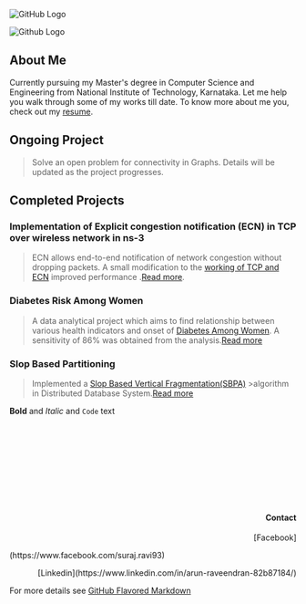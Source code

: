 ![GitHub Logo](https://www.cleverfiles.com/howto/wp-content/uploads/2016/08/mini.jpg)

 
![Github Logo](https://github.com/suraj-ravi93/Slop-Based-Vertical-Partitioning/blob/master/me.JPG)

## About Me

Currently pursuing my Master's degree in Computer Science and Engineering from National Institute of Technology, Karnataka. Let me help you walk through some of my works till date. To know more about me you, check out my [resume]().
 


## Ongoing Project

>Solve an open problem for connectivity in Graphs. Details will be updated as the project progresses.



## Completed Projects

### Implementation of Explicit congestion notification (ECN) in TCP over wireless network in ns-3

>ECN allows end-to-end notification of network congestion without dropping packets. A small modification to the [working of TCP and ECN](https://github.com/suraj-ravi93/Implementation-of-Explicit-congestion-notification-ECN-in-TCP-over-wireless-network-in-ns-3.git) improved performance .[Read more](http://ieeexplore.ieee.org/document/905907/). 



### Diabetes Risk Among Women

>A data analytical project which aims to find relationship between various health indicators and onset of [Diabetes Among Women](https://github.com/suraj-ravi93/Diabetes-Risk-among-Women.git). A sensitivity of 86% was obtained from the analysis.[Read more](http://pubmedcentralcanada.ca/pmcc/articles/PMC2245318/pdf/procascamc00018-0276.pdf)



### Slop Based Partitioning

>Implemented a [Slop Based Vertical Fragmentation(SBPA)](https://github.com/suraj-ravi93/Slop-Based-Vertical-Partitioning.git) >algorithm in Distributed Database System.[Read more](http://research.ijcaonline.org/volume99/number4/pxc3897870.pdf)




**Bold** and _Italic_ and `Code` text




<br>
<br>
<br>
<br>
<br>
<br>
<br>
<br>

#### <p align="right">**Contact**             </p>  


 <p align="right">[Facebook]             </p> (https://www.facebook.com/suraj.ravi93) 

 <p align="right">[Linkedin](https://www.linkedin.com/in/arun-raveendran-82b87184/)        </p>


For more details see [GitHub Flavored Markdown](https://guides.github.com/features/mastering-markdown/)

